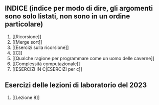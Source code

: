 ## INDICE (indice per modo di dire, gli argomenti sono solo listati, non sono in un ordine particolare)
1. [[Ricorsione]]
2. [[Merge sort]]
3. [[Esercizi sulla ricorsione]]
4. [[C]]
5. [[Qualche ragione per programmare come un uomo delle caverne]]
6. [[Complessità computazionale]]
7. [[ESERCIZI IN C|ESERCIZI per c]]

## Esercizi delle lezioni di laboratorio del 2023
1. [[Lezione 8]]
